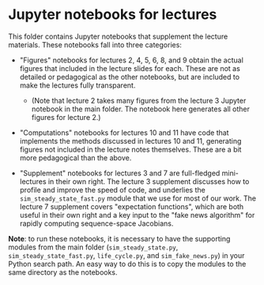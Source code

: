 # Jupyter notebooks for lectures
This folder contains Jupyter notebooks that supplement the lecture materials. These notebooks fall into three categories:

- "Figures" notebooks for lectures 2, 4, 5, 6, 8, and 9 obtain the actual figures that included in the lecture slides for each. These are not as detailed or pedagogical as the other notebooks, but are included to make the lectures fully transparent. 
    * (Note that lecture 2 takes many figures from the lecture 3 Jupyter notebook in the main folder. The notebook here generates all other figures for lecture 2.)

- "Computations" notebooks for lectures 10 and 11 have code that implements the methods discussed in lectures 10 and 11, generating figures not included in the lecture notes themselves. These are a bit more pedagogical than the above.

- "Supplement" notebooks for lectures 3 and 7 are full-fledged mini-lectures in their own right. The lecture 3 supplement discusses how to profile and improve the speed of code, and underlies the `sim_steady_state_fast.py` module that we use for most of our work. The lecture 7 supplement covers "expectation functions", which are both useful in their own right and a key input to the "fake news algorithm" for rapidly computing sequence-space Jacobians.

**Note**: to run these notebooks, it is necessary to have the supporting modules from the main folder (`sim_steady_state.py`, `sim_steady_state_fast.py`, `life_cycle.py`, and `sim_fake_news.py`) in your Python search path. An easy way to do this is to copy the modules to the same directory as the notebooks.
